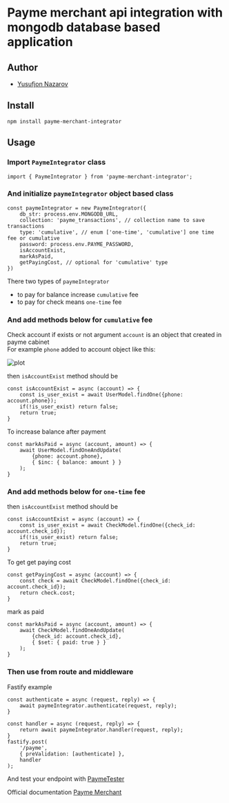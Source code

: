 

# Payme merchant api integration with mongodb database based application

## Author
- [Yusufjon Nazarov](https://github.com/yusufjonnazarov)

## Install
```
npm install payme-merchant-integrator
```

## Usage
### Import `PaymeIntegrator` class

```
import { PaymeIntegrator } from 'payme-merchant-integrator';
```

### And initialize `paymeIntegrator` object based class
```
const paymeIntegrator = new PaymeIntegrator({
    db_str: process.env.MONGODB_URL,
    collection: 'payme_transactions', // collection name to save transactions
    type: 'cumulative', // enum ['one-time', 'cumulative'] one time fee or cumulative
    password: process.env.PAYME_PASSWORD,
    isAccountExist,
    markAsPaid,
    getPayingCost, // optional for 'cumulative' type
})
```

There two types of `paymeIntegrator`
* to pay for balance increase `cumulative` fee
* to pay for check means `one-time` fee

### And add methods below for `cumulative` fee
Check account if exists or not
argument `account` is an object that created in payme cabinet <br>
For example `phone` added to account object like this:

![plot](http://ark-buloq.invan.uz/api/uploads/payme1.png)


then `isAccountExist` method should be
```
const isAccountExist = async (account) => {
    const is_user_exist = await UserModel.findOne({phone: account.phone});
    if(!is_user_exist) return false;
    return true;
}
```

To increase balance after payment
```
const markAsPaid = async (account, amount) => {
    await UserModel.findOneAndUpdate(
        {phone: account.phone},
        { $inc: { balance: amount } }
    );
}
```


### And add methods below for `one-time` fee
then `isAccountExist` method should be
```
const isAccountExist = async (account) => {
    const is_user_exist = await CheckModel.findOne({check_id: account.check_id});
    if(!is_user_exist) return false;
    return true;
}
```

To get get paying cost
```
const getPayingCost = async (account) => {
    const check = await CheckModel.findOne({check_id: account.check_id});
    return check.cost;
}
```

mark as paid
```
const markAsPaid = async (account, amount) => {
    await CheckModel.findOneAndUpdate(
        {check_id: account.check_id},
        { $set: { paid: true } }
    );
}
```


### Then use from route and middleware
Fastify example

```
const authenticate = async (request, reply) => {
    await paymeIntegrator.authenticate(request, reply);
}

const handler = async (request, reply) => {
    return await paymeIntegrator.handler(request, reply);
}
fastify.post(
    '/payme',
    { preValidation: [authenticate] },
    handler
);
```

And test your endpoint with <a href="https://test.paycom.uz" target="_blank">PaymeTester</a>

Official documentation <a href="https://developer.help.paycom.uz/ru/metody-merchant-api" target="_blank">Payme Merchant</a>
